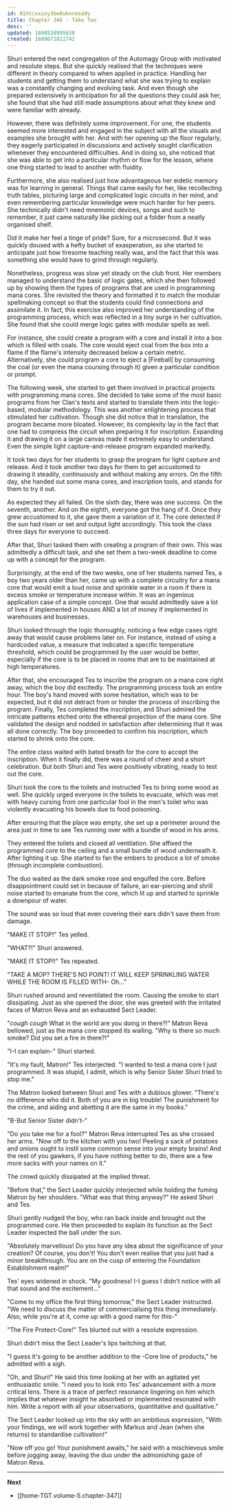```yaml
---
id: 01htcxxiny3be8ukncmsa9y
title: Chapter 346 - Take Two
desc: ''
updated: 1690538995658
created: 1688671812742
---
```


Shuri entered the next congregation of the Automagy Group with motivated and resolute steps. But she quickly realised that the techniques were different in theory compared to when applied in practice. Handling her students and getting them to understand what she was trying to explain was a constantly changing and evolving task. And even though she prepared extensively in anticipation for all the questions they could ask her, she found that she had still made assumptions about what they knew and were familiar with already.

However, there was definitely some improvement. For one, the students seemed more interested and engaged in the subject with all the visuals and examples she brought with her. And with her opening up the floor regularly, they eagerly participated in discussions and actively sought clarification whenever they encountered difficulties. And in doing so, she noticed that she was able to get into a particular rhythm or flow for the lesson, where one thing started to lead to another with fluidity.

Furthermore, she also realised just how advantageous her eidetic memory was for learning in general. Things that came easily for her, like recollecting truth tables, picturing large and complicated logic circuits in her mind, and even remembering particular knowledge were much harder for her peers. She technically didn't need mnemonic devices, songs and such to remember, it just came naturally like picking out a folder from a neatly organised shelf.

Did it make her feel a tinge of pride? Sure, for a microsecond. But it was quickly doused with a hefty bucket of exasperation, as she started to anticipate just how tiresome teaching really was, and the fact that this was something she would have to grind through regularly.

Nonetheless, progress was slow yet steady on the club front. Her members managed to understand the basic of logic gates, which she then followed up by showing them the types of programs that are used in programming mana cores. She revisited the theory and formatted it to match the modular spellmaking concept so that the students could find connections and assimilate it. In fact, this exercise also improved her understanding of the programming process, which was reflected in a tiny surge in her cultivation. She found that she could merge logic gates with modular spells as well.

For instance, she could create a program with a core and install it into a box which is filled with coals. The core would eject coal from the box into a flame if the flame's intensity decreased below a certain metric. Alternatively, she could program a core to eject a |Fireball| by consuming the coal (or even the mana coursing through it) given a particular condition or prompt.

The following week, she started to get them involved in practical projects with programming mana cores. She decided to take some of the most basic programs from her Clan's texts and started to translate them into the logic-based, modular methodology. This was another enlightening process that stimulated her cultivation. Though she did notice that in translation, the program became more bloated. However, its complexity lay in the fact that one had to compress the circuit when preparing it for inscription. Expanding it and drawing it on a large canvas made it extremely easy to understand. Even the simple light capture-and-release program expanded markedly.

It took two days for her students to grasp the program for light capture and release. And it took another two days for them to get accustomed to drawing it steadily, continuously and without making any errors. On the fifth day, she handed out some mana cores, and inscription tools, and stands for them to try it out.

As expected they all failed. On the sixth day, there was one success. On the seventh, another. And on the eighth, everyone got the hang of it. Once they grew accustomed to it, she gave them a variation of it. The core detected if the sun had risen or set and output light accordingly. This took the class three days for everyone to succeed.

After that, Shuri tasked them with creating a program of their own. This was admittedly a difficult task, and she set them a two-week deadline to come up with a concept for the program.

Surprisingly, at the end of the two weeks, one of her students named Tes, a boy two years older than her, came up with a complete circuitry for a mana core that would emit a loud noise and sprinkle water in a room if there is excess smoke or temperature increase within. It was an ingenious application case of a simple concept. One that would admittedly save a lot of lives if implemented in houses AND a lot of money if implemented in warehouses and businesses.

Shuri looked through the logic thoroughly, noticing a few edge cases right away that would cause problems later on. For instance, instead of using a hardcoded value, a measure that indicated a specific temperature threshold, which could be programmed by the user would be better, especially if the core is to be placed in rooms that are to be maintained at high temperatures.

After that, she encouraged Tes to inscribe the program on a mana core right away, which the boy did excitedly. The programming process took an entire hour. The boy's hand moved with some hesitation, which was to be expected, but it did not detract from or hinder the process of inscribing the program. Finally, Tes completed the inscription, and Shuri admired the intricate patterns etched onto the ethereal projection of the mana core. She validated the design and nodded in satisfaction after determining that it was all done correctly. The boy proceeded to confirm his inscription, which started to shrink onto the core.

The entire class waited with bated breath for the core to accept the inscription. When it finally did, there was a round of cheer and a short celebration. But both Shuri and Tes were positively vibrating, ready to test out the core.

Shuri took the core to the toilets and instructed Tes to bring some wood as well. She quickly urged everyone in the toilets to evacuate, which was met with heavy cursing from one particular fool in the men's toilet who was violently evacuating his bowels due to food poisoning.

After ensuring that the place was empty, she set up a perimeter around the area just in time to see Tes running over with a bundle of wood in his arms.

They entered the toilets and closed all ventilation. She affixed the programmed core to the ceiling and a small bundle of wood underneath it. After lighting it up. She started to fan the embers to produce a lot of smoke (through incomplete combustion).

The duo waited as the dark smoke rose and engulfed the core. Before disappointment could set in because of failure, an ear-piercing and shrill noise started to emanate from the core, which lit up and started to sprinkle a downpour of water.

The sound was so loud that even covering their ears didn't save them from damage.

"MAKE IT STOP!" Tes yelled.

"WHAT?!" Shuri answered.

"MAKE IT STOP!!" Tes repeated.

"TAKE A MOP? THERE'S NO POINT! IT WILL KEEP SPRINKLING WATER WHILE THE ROOM IS FILLED WITH- Oh..."

Shuri rushed around and reventilated the room. Causing the smoke to start dissipating. Just as she opened the door, she was greeted with the irritated faces of Matron Reva and an exhausted Sect Leader.

"*cough* *cough* What in the world are you doing in there?!" Matron Reva bellowed, just as the mana core stopped its wailing. "Why is there so much smoke? Did you set a fire in there?!"

"I-I can explain-" Shuri started.

"It's my fault, Matron!" Tes interjected. "I wanted to test a mana core I just programmed. It was stupid, I admit, which is why Senior Sister Shuri tried to stop me."

The Matron looked between Shuri and Tes with a dubious glower. "There's no difference who did it. Both of you are in big trouble! The punishment for the crime, and aiding and abetting it are the same in my books."

"B-But Senior Sister didn't-"

"Do you take me for a fool?" Matron Reva interrupted Tes as she crossed her arms. "Now off to the kitchen with you two! Peeling a sack of potatoes and onions ought to instil some common sense into your empty brains! And the rest of you gawkers, if you have nothing better to do, there are a few more sacks with your names on it."

The crowd quickly dissipated at the implied threat.

"Before that," the Sect Leader quickly interjected while holding the fuming Matron by her shoulders. "What was that thing anyway?" He asked Shuri and Tes.

Shuri gently nudged the boy, who ran back inside and brought out the programmed core. He then proceeded to explain its function as the Sect Leader inspected the ball under the sun.

"Absolutely marvellous! Do you have any idea about the significance of your creation? Of course, you don't! You don't even realise that you just had a minor breakthrough. You are on the cusp of entering the Foundation Establishment realm!"

Tes' eyes widened in shock. "My goodness! I-I guess I didn't notice with all that sound and the excitement..."

"Come to my office the first thing tomorrow," the Sect Leader instructed. "We need to discuss the matter of commercialising this thing immediately. Also, while you're at it, come up with a good name for this-"

"The Fire Protect-Core!" Tes blurted out with a resolute expression.

Shuri didn't miss the Sect Leader's lips twitching at that.

"I guess it's going to be another addition to the -Core line of products," he admitted with a sigh.

"Oh, and Shuri!" He said this time looking at her with an agitated yet enthusiastic smile. "I need you to look into Tes' advancement with a more critical lens. There is a trace of perfect resonance lingering on him which implies that whatever insight he absorbed or implemented resonated with him. Write a report with all your observations, quantitative and qualitative."

The Sect Leader looked up into the sky with an ambitious expression, "With your findings, we will work together with Markus and Jean (when she returns) to standardise cultivation!"

"Now off you go! Your punishment awaits," he said with a mischievous smile before jogging away, leaving the duo under the admonishing gaze of Matron Reva.

____

**Next**
* [[home-TGT.volume-5.chapter-347]]